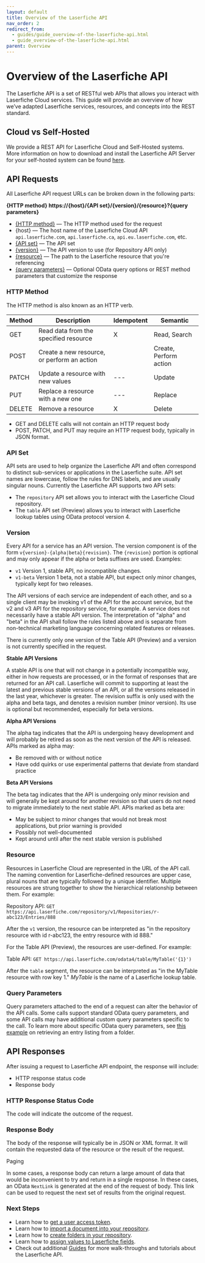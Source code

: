 ```yaml
---
layout: default
title: Overview of the Laserfiche API
nav_order: 2
redirect_from:
  - guides/guide_overview-of-the-laserfiche-api.html
  - guide_overview-of-the-laserfiche-api.html
parent: Overview
---
```


<!--© 2024 Laserfiche.
See LICENSE-DOCUMENTATION and LICENSE-CODE in the project root for license information.-->

# Overview of the Laserfiche API

The Laserfiche API is a set of RESTful web APIs that allows you interact with Laserfiche Cloud services. This guide will provide an overview of how we’ve adapted Laserfiche services, resources, and concepts into the REST standard.

## Cloud vs Self-Hosted

We provide a REST API for Laserfiche Cloud and Self-Hosted systems. More information on how to download and install the Laserfiche API Server for your self-hosted system can be found [here](../../api/server/).

## API Requests

All Laserfiche API request URLs can be broken down in the following parts:

**{HTTP method} https://{host}/{API set}/{version}/{resource}?{query parameters}**

- [{HTTP method}](#http-method) — The HTTP method used for the request
- {host} — The host name of the Laserfiche Cloud API `api.laserfiche.com`, `api.laserfiche.ca`, `api.eu.laserfiche.com`, etc.
- [{API set}](#api-set) — The API set
- [{version}](#version) — The API version to use (for Repository API only)
- [{resource}](#resource) — The path to the Laserfiche resource that you're referencing
- [{query parameters}](#query-parameters) — Optional OData query options or REST method parameters that customize the response

### HTTP Method

The HTTP method is also known as an HTTP verb.

| Method | Description                                 | Idempotent | Semantic               |
| ------ | ------------------------------------------- | ---------- | ---------------------- |
| GET    | Read data from the specified resource       | X          | Read, Search           |
| POST   | Create a new resource, or perform an action |            | Create, Perform action |
| PATCH  | Update a resource with new values           | ---        | Update                 |
| PUT    | Replace a resource with a new one           | ---        | Replace                |
| DELETE | Remove a resource                           | X          | Delete                 |

- GET and DELETE calls will not contain an HTTP request body
- POST, PATCH, and PUT may require an HTTP request body, typically in JSON format.

### API Set

API sets are used to help organize the Laserfiche API and often correspond to distinct sub-services or applications in the Laserfiche suite. API set names are lowercase, follow the rules for DNS labels, and are usually singular nouns.
Currently the Laserfiche API supports two API sets:

- The `repository` API set allows you to interact with the Laserfiche Cloud repository.
- The `table` API set (Preview) allows you to interact with Laserfiche lookup tables using OData protocol version 4.

### Version

Every API for a service has an API version. The version component is of the form `v{version}-{alpha|beta}{revision}`. The `{revision}` portion is optional and may only appear if the alpha or beta suffixes are used. Examples:

- `v1` Version 1, stable API, no incompatible changes.
- `v1-beta` Version 1 beta, not a stable API, but expect only minor changes, typically kept for two releases.

The API versions of each service are independent of each other, and so a single client may be invoking v1 of the API for the account service, but the v2 and v3 API for the repository service, for example. A service does not necessarily have a stable API version. The interpretation of "alpha" and "beta" in the API shall follow the rules listed above and is separate from non-technical marketing language concerning related features or releases.

There is currently only one version of the Table API (Preview) and a version is not currently specified in the request.

**Stable API Versions**

A stable API is one that will not change in a potentially incompatible way, either in how requests are processed, or in the format of responses that are returned for an API call. Laserfiche will commit to supporting at least the latest and previous stable versions of an API, or all the versions released in the last year, whichever is greater. The revision suffix is only used with the alpha and beta tags, and denotes a revision number (minor version). Its use is optional but recommended, especially for beta versions.

**Alpha API Versions**

The alpha tag indicates that the API is undergoing heavy development and will probably be retired as soon as the next version of the API is released. APIs marked as alpha may:

- Be removed with or without notice
- Have odd quirks or use experimental patterns that deviate from standard practice

**Beta API Versions**

The beta tag indicates that the API is undergoing only minor revision and will generally be kept around for another revision so that users do not need to migrate immediately to the next stable API. APIs marked as beta are:

- May be subject to minor changes that would not break most applications, but prior warning is provided
- Possibly not well-documented
- Kept around until after the next stable version is published

### Resource

Resources in Laserfiche Cloud are represented in the URL of the API call. The naming convention for Laserfiche-defined resources are upper case, plural nouns that are typically followed by a unique identifier. Multiple resources are strung together to show the hierarchical relationship between them. For example:

Repository API: `GET https://api.laserfiche.com/repository/v1/Repositories/r-abc123/Entries/888`

After the `v1` version, the resource can be interpreted as "in the repository resource with id r-abc123, the entry resource with id 888."

For the Table API (Preview), the resources are user-defined. For example:

Table API: `GET https://api.laserfiche.com/odata4/table/MyTable('{1}')`

After the `table` segment, the resource can be interpreted as "in the MyTable resource with row key 1." _MyTable_ is the name of a Laserfiche lookup table.

### Query Parameters

Query parameters attached to the end of a request can alter the behavior of the API calls. Some calls support standard OData query parameters, and some API calls may have additional custom query parameters specific to the call. To learn more about specific OData query parameters, see [this example](../../guides/documents-and-folders/guide_get-folder-listing/#customizing-the-listing-response-with-query-parameters) on retrieving an entry listing from a folder.

## API Responses

After issuing a request to Laserfiche API endpoint, the response will include:

- HTTP response status code
- Response body

### HTTP Response Status Code

The code will indicate the outcome of the request.

### Response Body

The body of the response will typically be in JSON or XML format. It will contain the requested data of the resource or the result of the request.

Paging

In some cases, a response body can return a large amount of data that would be inconvenient to try and return in a single response. In these cases, an OData `NextLink` is generated at the end of the request of body. This link can be used to request the next set of results from the original request.

### Next Steps

- Learn how to [get a user access token](../../api/authentication/guide_authenticate-to-the-laserfiche-api/).
- Learn how to [import a document into your repository](../../guides/documents-and-folders/guide_importing-documents-v2/).
- Learn how to [create folders in your repository](../../guides/documents-and-folders/guide_creating-folders-v2/).
- Learn how to [assign values to Laserfiche fields](../../guides/metadata/guide_write-field-values-v2/).
- Check out additional [Guides](../../guides/) for more walk-throughs and tutorials about the Laserfiche API.
